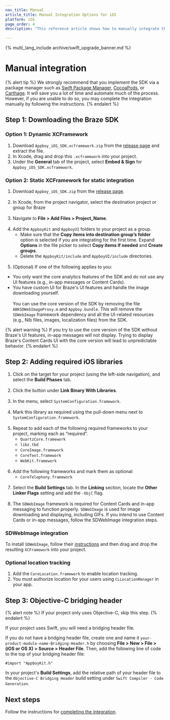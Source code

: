 ```yaml
---
nav_title: Manual
article_title: Manual Integration Options for iOS
platform: iOS
page_order: 4
description: "This reference article shows how to manually integrate the Braze SDK for iOS."

---
```


{% multi_lang_include archive/swift_upgrade_banner.md %}

# Manual integration

{% alert tip %}
We strongly recommend that you implement the SDK via a package manager such as [Swift Package Manager](../swift_package_manager/), [CocoaPods](../cocoapods/), or [Carthage](../carthage_integration/). It will save you a lot of time and automate much of the process. However, if you are unable to do so, you may complete the integration manually by following the instructions.
{% endalert %}

## Step 1: Downloading the Braze SDK

### Option 1: Dynamic XCFramework

1. Download `Appboy_iOS_SDK.xcframework.zip` from the [release page](https://github.com/appboy/appboy-ios-sdk/releases) and extract the file.
2. In Xcode, drag and drop this `.xcframework` into your project.
3. Under the **General** tab of the project, select **Embed & Sign** for `Appboy_iOS_SDK.xcframework`.

### Option 2: Static XCFramework for static integration

1. Download `Appboy_iOS_SDK.zip` from the [release page](https://github.com/appboy/appboy-ios-sdk/releases).<br><br>
2. In Xcode, from the project navigator, select the destination project or group for Braze<br><br>
3. Navigate to **File > Add Files > Project_Name**.<br><br>
4. Add the `AppboyKit` and `AppboyUI` folders to your project as a group.
	- Make sure that the **Copy items into destination group’s folder** option is selected if you are integrating for the first time. Expand **Options** in the file picker to select **Copy items if needed** and **Create groups**.
	- Delete the `AppboyKit/include` and `AppboyUI/include` directories.<br><br>
5. (Optional) If one of the following applies to you:
  - You only want the core analytics features of the SDK and do not use any UI features (e.g., in-app messages or Content Cards).
  - You have custom UI for Braze's UI features and handle the image downloading yourself.<br><br>You can use the core version of the SDK by removing the file `ABKSDWebImageProxy.m` and `Appboy.bundle`. This will remove the `SDWebImage` framework dependency and all the UI-related resources (e.g., Nib files, images, localization files) from the SDK.

{% alert warning %}
If you try to use the core version of the SDK without Braze's UI features, in-app messages will not display. Trying to display Braze's Content Cards UI with the core version will lead to unpredictable behavior.
{% endalert %}

## Step 2: Adding required iOS libraries

1. Click on the target for your project (using the left-side navigation), and select the **Build Phases** tab.<br><br>
2. Click the <i class="fas fa-plus"></i> button under **Link Binary With Libraries**.<br><br>
3. In the menu, select `SystemConfiguration.framework`.<br><br>
4. Mark this library as required using the pull-down menu next to `SystemConfiguration.framework`.<br><br>
5. Repeat to add each of the following required frameworks to your project, marking each as “required”.
	- `QuartzCore.framework`
	- `libz.tbd`
	- `CoreImage.framework`
	- `CoreText.framework`
	- `WebKit.framework`<br><br>
6. Add the following frameworks and mark them as optional:
	- `CoreTelephony.framework`<br><br>
7. Select the **Build Settings** tab. In the **Linking** section, locate the **Other Linker Flags** setting and add the `-ObjC` flag.<br><br>
8. The `SDWebImage` framework is required for Content Cards and in-app messaging to function properly. `SDWebImage` is used for image downloading and displaying, including GIFs. If you intend to use Content Cards or in-app messages, follow the SDWebImage integration steps.

### SDWebImage integration

To install `SDWebImage`, follow their [instructions](https://github.com/SDWebImage/SDWebImage/wiki/Installation-Guide#build-sdwebimage-as-xcframework) and then drag and drop the resulting `XCFramework` into your project.

### Optional location tracking

1. Add the `CoreLocation.framework` to enable location tracking.
2. You must authorize location for your users using `CLLocationManager` in your app.

## Step 3: Objective-C bridging header

{% alert note %}
If your project only uses Objective-C, skip this step.
{% endalert %}

If your project uses Swift, you will need a bridging header file.

If you do not have a bridging header file, create one and name it `your-product-module-name-Bridging-Header.h` by choosing **File > New > File > (iOS or OS X) > Source > Header File**. Then, add the following line of code to the top of your bridging header file:
```
#import "AppboyKit.h"
```

In your project's **Build Settings**, add the relative path of your header file to the `Objective-C Bridging Header` build setting under `Swift Compiler - Code Generation`.

## Next steps

Follow the instructions for [completing the integration]({{site.baseurl}}/developer_guide/platform_integration_guides/ios/initial_sdk_setup/completing_integration/).
